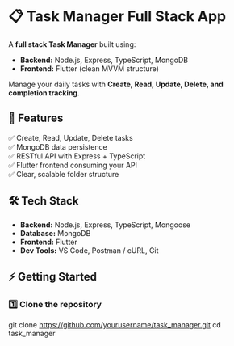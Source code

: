 # 📋 Task Manager Full Stack App

A **full stack Task Manager** built using:

- **Backend:** Node.js, Express, TypeScript, MongoDB
- **Frontend:** Flutter (clean MVVM structure)

Manage your daily tasks with **Create, Read, Update, Delete, and completion tracking**.


## 🚀 Features

✅ Create, Read, Update, Delete tasks  
✅ MongoDB data persistence  
✅ RESTful API with Express + TypeScript  
✅ Flutter frontend consuming your API  
✅ Clear, scalable folder structure


## 🛠️ Tech Stack

- **Backend:** Node.js, Express, TypeScript, Mongoose
- **Database:** MongoDB
- **Frontend:** Flutter
- **Dev Tools:** VS Code, Postman / cURL, Git


## ⚡ Getting Started

### 1️⃣ Clone the repository

git clone https://github.com/yourusername/task_manager.git
cd task_manager
